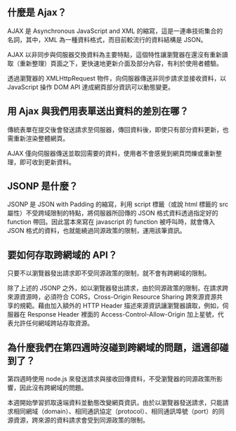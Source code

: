 ## 什麼是 Ajax？

AJAX 是 Asynchronous JavaScript and XML 的縮寫，這是一連串技術集合的名詞，其中，XML 為一種資料格式，而目前較流行的資料結構是 JSON。

AJAX 以非同步與伺服器交換資料為主要特點，這個特性讓瀏覽器在還沒有重新讀取（重新整理）頁面之下，更快速地更新介面及部分內容，有利於使用者體驗。

透過瀏覽器的 XMLHttpRequest 物件，向伺服器傳送非同步請求並接收資料，以 JavaScript 操作 DOM API 達成網頁部分資訊可以動態變更。

## 用 Ajax 與我們用表單送出資料的差別在哪？

傳統表單在提交後會發送請求至伺服器，傳回資料後，即使只有部分資料更新，也需重新渲染整體網頁。

AJAX 僅向伺服器傳送並取回需要的資料，使用者不會感覺到網頁閃爍或重新整理，即可收到更新資料。

## JSONP 是什麼？

JSONP 是 JSON with Padding 的縮寫，利用 script 標籤（或說 html 標籤的 src 屬性）不受跨域限制的特點，將伺服器所回傳的 JSON 格式資料透過指定好的 function 帶回。因此當本來寫在 javascript 的 function 被呼叫時，就會傳入 JSON 格式的資料，也就能繞過同源政策的限制，運用該筆資訊。

## 要如何存取跨網域的 API？

只要不以瀏覽器發出請求即不受同源政策的限制，就不會有跨網域的限制。

除了上述的 JSONP 之外，如以瀏覽器發出請求，由於同源政策的限制，在請求跨來源資源時，必須符合 CORS，Cross-Origin Resource Sharing 跨來源資源共享的規範。藉由加入額外的 HTTP Header 描述來源資訊讓瀏覽器讀取，例如，伺服器在 Response Header 裡面的 Access-Control-Allow-Origin 加上星號，代表允許任何網域跨站存取資源。

## 為什麼我們在第四週時沒碰到跨網域的問題，這週卻碰到了？

第四週時使用 node.js 來發送請求與接收回傳資料，不受瀏覽器的同源政策所影響，因此沒有跨網域的問題。


本週開始學習抓取遠端資料並動態改變網頁資訊，由於以瀏覽器發送請求，只能請求相同網域（domain）、相同通訊協定（protocol）、相同通訊埠號（port）的同源資源，跨來源的資料請求會受到同源政策的限制。

